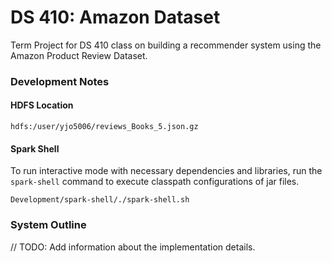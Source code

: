 # DS 410: Amazon Dataset
Term Project for DS 410 class on building a recommender system using the Amazon
Product Review Dataset.

### Development Notes
#### HDFS Location

    hdfs:/user/yjo5006/reviews_Books_5.json.gz

#### Spark Shell
To run interactive mode with necessary dependencies and libraries, run the
`spark-shell` command to execute classpath configurations of jar files.

    Development/spark-shell/./spark-shell.sh

### System Outline
// TODO: Add information about the implementation details.
